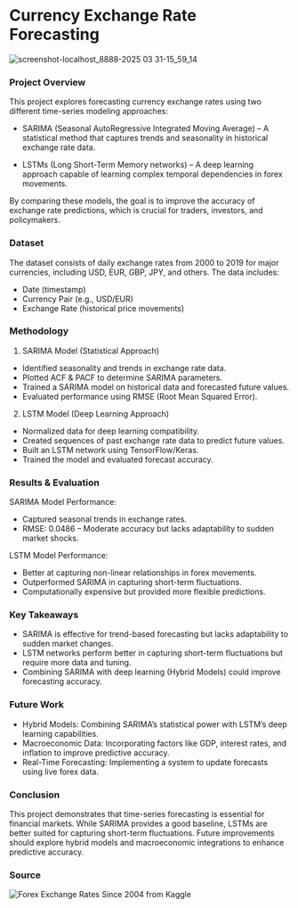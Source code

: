 # Currency Exchange Rate Forecasting

![screenshot-localhost_8888-2025 03 31-15_59_14](https://github.com/user-attachments/assets/57abf186-558e-4b98-80d7-dc37e1fa7a2e)

### Project Overview

This project explores forecasting currency exchange rates using two different time-series modeling approaches:

- SARIMA (Seasonal AutoRegressive Integrated Moving Average) – A statistical method that captures trends and seasonality in historical exchange rate data.

- LSTMs (Long Short-Term Memory networks) – A deep learning approach capable of learning complex temporal dependencies in forex movements.

By comparing these models, the goal is to improve the accuracy of exchange rate predictions, which is crucial for traders, investors, and policymakers.

### Dataset

The dataset consists of daily exchange rates from 2000 to 2019 for major currencies, including USD, EUR, GBP, JPY, and others. The data includes:

- Date (timestamp)
- Currency Pair (e.g., USD/EUR)
- Exchange Rate (historical price movements)

### Methodology

1. SARIMA Model (Statistical Approach)
- Identified seasonality and trends in exchange rate data.
- Plotted ACF & PACF to determine SARIMA parameters.
- Trained a SARIMA model on historical data and forecasted future values.
- Evaluated performance using RMSE (Root Mean Squared Error).

2. LSTM Model (Deep Learning Approach)
- Normalized data for deep learning compatibility.
- Created sequences of past exchange rate data to predict future values.
- Built an LSTM network using TensorFlow/Keras.
- Trained the model and evaluated forecast accuracy.

### Results & Evaluation

SARIMA Model Performance:
- Captured seasonal trends in exchange rates.
- RMSE: 0.0486 – Moderate accuracy but lacks adaptability to sudden market shocks.

LSTM Model Performance:
- Better at capturing non-linear relationships in forex movements.
- Outperformed SARIMA in capturing short-term fluctuations.
- Computationally expensive but provided more flexible predictions.

### Key Takeaways

- SARIMA is effective for trend-based forecasting but lacks adaptability to sudden market changes.
- LSTM networks perform better in capturing short-term fluctuations but require more data and tuning.
- Combining SARIMA with deep learning (Hybrid Models) could improve forecasting accuracy.

### Future Work

- Hybrid Models: Combining SARIMA’s statistical power with LSTM’s deep learning capabilities.
- Macroeconomic Data: Incorporating factors like GDP, interest rates, and inflation to improve predictive accuracy.
- Real-Time Forecasting: Implementing a system to update forecasts using live forex data.

### Conclusion

This project demonstrates that time-series forecasting is essential for financial markets. While SARIMA provides a good baseline, LSTMs are better suited for capturing short-term fluctuations. Future improvements should explore hybrid models and macroeconomic integrations to enhance predictive accuracy.

### Source

![Forex Exchange Rates Since 2004 from Kaggle](https://www.kaggle.com/datasets/asaniczka/forex-exchange-rate-since-2004-updated-daily)



